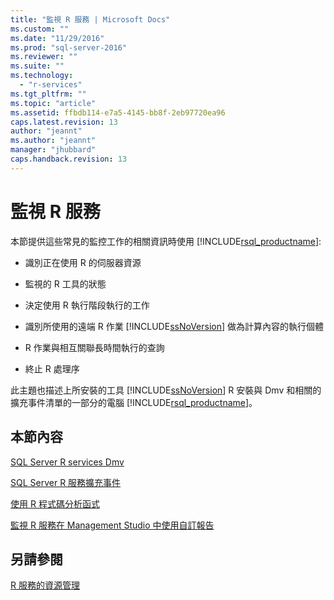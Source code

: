 ```yaml
---
title: "監視 R 服務 | Microsoft Docs"
ms.custom: ""
ms.date: "11/29/2016"
ms.prod: "sql-server-2016"
ms.reviewer: ""
ms.suite: ""
ms.technology: 
  - "r-services"
ms.tgt_pltfrm: ""
ms.topic: "article"
ms.assetid: ffbdb114-e7a5-4145-bb8f-2eb97720ea96
caps.latest.revision: 13
author: "jeannt"
ms.author: "jeannt"
manager: "jhubbard"
caps.handback.revision: 13
---
```

# 監視 R 服務
  本節提供這些常見的監控工作的相關資訊時使用 [!INCLUDE[rsql_productname](../../includes/rsql-productname-md.md)]:  
  
-   識別正在使用 R 的伺服器資源  
  
-   監視的 R 工具的狀態  
  
-   決定使用 R 執行階段執行的工作  
  
-   識別所使用的遠端 R 作業 [!INCLUDE[ssNoVersion](../../includes/ssnoversion-md.md)] 做為計算內容的執行個體  
  
-   R 作業與相互關聯長時間執行的查詢  
  
-   終止 R 處理序  
  
 此主題也描述上所安裝的工具 [!INCLUDE[ssNoVersion](../../includes/ssnoversion-md.md)] R 安裝與 Dmv 和相關的擴充事件清單的一部分的電腦 [!INCLUDE[rsql_productname](../../includes/rsql-productname-md.md)]。  
  
## <a name="in-this-section"></a>本節內容

[SQL Server R services Dmv](../../advanced-analytics/r-services/dmvs-for-sql-server-r-services.md)

[SQL Server R 服務擴充事件](../../advanced-analytics/r-services/extended-events-for-sql-server-r-services.md)

[使用 R 程式碼分析函式](../../advanced-analytics/r-services/using-r-code-profiling-functions.md)

[監視 R 服務在 Management Studio 中使用自訂報告](../../advanced-analytics/r-services/monitor-r-services-using-custom-reports-in-management-studio.md)
  
## <a name="see-also"></a>另請參閱  
 [R 服務的資源管理](../../advanced-analytics/r-services/resource-governance-for-r-services.md)  
  
  